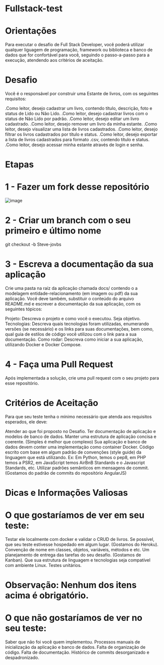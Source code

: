 # Fullstack-test

# Orientações

Para executar o desafio de Full Stack Developer, você poderá utilizar qualquer liguagem de programação, framework ou biblioteca e banco de dados que for confortável para você, seguindo o passo-a-passo para a execução, atendendo aos critérios de aceitação.

# Desafio

Você é o responsável por construir uma Estante de livros, com os seguintes requisitos:

.Como leitor, desejo cadastrar um livro, contendo título, descrição, foto e status de Lido ou Não Lido.
.Como leitor, desejo cadastrar livros com o status de Não Lido por padrão.
.Como leitor, desejo editar um livro cadastrado.
.Como leitor, desejo remover um livro da minha estante.
.Como leitor, desejo visualizar uma lista de livros cadastrados.
.Como leitor, desejo filtrar os livros cadastrados por título e status.
.Como leitor, desejo exportar a lista de livros cadastrados para formato .csv, contendo título e status.
.Como leitor, desejo acessar minha estante através de login e senha.

# Etapas
# 1 - Fazer um fork desse repositório
![image](https://user-images.githubusercontent.com/80771610/117659550-13b1c800-b16a-11eb-8688-282fd10fd041.png)

# 2 - Criar um branch com o seu primeiro e último nome
git checkout -b Steve-jovbs

# 3 - Escreva a documentação da sua aplicação

Crie uma pasta na raíz da aplicação chamada docs/ contendo o a modelagem entidade-relacionamento (em imagem ou pdf) da sua aplicação. Você deve também, substituir o conteúdo do arquivo README.md e escrever a documentação da sua aplicação, com os seguintes tópicos:

Projeto: Descreva o projeto e como você o executou. Seja objetivo.
Tecnologias: Descreva quais tecnologias foram utilizadas, enumerando versões (se necessário) e os links para suas documentações, bem como, qual guia de estilos de código você utilizou com o link para a sua documentação.
Como rodar: Descreva como iniciar a sua aplicação, utilizando Docker e Docker Compose.

# 4 - Faça uma Pull Request

Após implementada a solução, crie uma pull request com o seu projeto para esse repositório.

# Critérios de Aceitação
Para que seu teste tenha o mínimo necessário que atenda aos requisitos esperados, ele deve:

Atender ao que foi proposto no Desafio.
Ter documentação de aplicação e modelos de banco de dados.
Manter uma estrutura de aplicação concisa e coerente. (Simples é melhor que complexo)
Sua aplicação e banco de dados devem conter uma implementação como container Docker.
Código escrito com base em algum padrão de convenções (style guide) da linguagem que está utilizando. Ex: Em Python, temos o pep8, em PHP temos a PSR2, em JavaScript temos AirBnB Standards e o Javascript Standards, etc.
Utilizar padrões semânticos em mensagens de commit. (Gostamos do padrão de commits do repositório AngularJS)
# Dicas e Informações Valiosas
# O que gostaríamos de ver em seu teste:
Testar ele localmente com docker e validar o CRUD de livros.
Se possível, que seu teste estivesse hospedado em algum lugar. (Gostamos do Heroku).
Convenção de nome em classes, objetos, variáveis, métodos e etc.
Um planejamento de entrega das tarefas do seu desafio. (Gostamos de Kanban).
Que sua estrutura de linguagem e tecnologias seja compatível com ambiente Linux.
Testes unitários.
# Observação: Nenhum dos itens acima é obrigatório.

# O que não gostaríamos de ver no seu teste:
Saber que não foi você quem implementou.
Processos manuais de inicialização da aplicação e banco de dados.
Falta de organização de código.
Falta de documentação.
Histórico de commits desorganizado e despadronizado.

